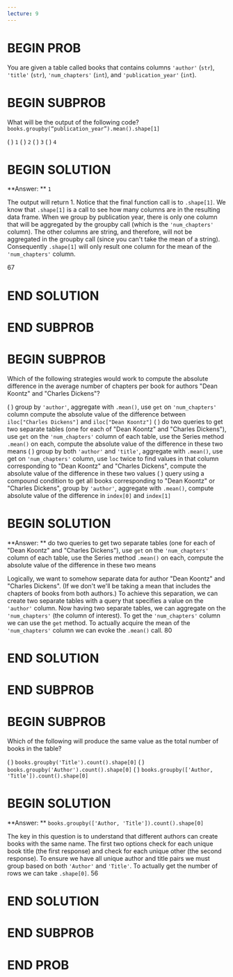 ```yaml
---
lecture: 9
---
```


# BEGIN PROB

You are given a table called books that contains columns `'author'` (`str`), `'title'` (`str`), `'num_chapters'` (`int`), and `'publication_year'` (`int`).
# BEGIN SUBPROB

What will be the output of the following code?
`books.groupby(“publication_year”).mean().shape[1]`

( ) `1`
( ) `2`
( ) `3`
( ) `4`

# BEGIN SOLUTION

**Answer: ** `1`

The output will return 1. Notice that the final function call is to `.shape[1]`. We know
that `.shape[1]` is a call to see how many columns are in the resulting data frame. When we 
group by publication year, there is only one column that will be aggregated by the groupby call (which
is the `'num_chapters'` column). The other columns are string, and therefore, will not be aggregated in the groupby
call (since you can't take the mean of a string). Consequently `.shape[1]` will only result one column for the mean of the `'num_chapters'` 
column. 

<average>67</average>
# END SOLUTION

# END SUBPROB

# BEGIN SUBPROB

Which of the following strategies would work to compute the absolute difference in the average number of chapters per book for authors "Dean Koontz" and "Charles Dickens"?

( ) group by `'author'`, aggregate with `.mean()`, use `get` on `'num_chapters'` column compute the absolute value of the difference between `iloc["Charles Dickens"]` and `iloc["Dean Koontz"]`
( ) do two queries to get two separate tables (one for each of "Dean Koontz" and "Charles Dickens"), use `get` on the `'num_chapters'` column of each table, use the Series method `.mean()` on each, compute the absolute value of the difference in these two means
( ) group by both `'author'` and `'title'`, aggregate with `.mean()`, use get on `'num_chapters'` column, use `loc` twice to find values in that column corresponding to "Dean Koontz" and "Charles Dickens", compute the absolute value of the difference in these two values
( ) query using a compound condition to get all books corresponding to "Dean Koontz" or "Charles Dickens", group by `'author'`, aggregate with `.mean()`, compute absolute value of the difference in `index[0]` and `index[1]`
# BEGIN SOLUTION

**Answer: ** do two queries to get two separate tables (one for each of "Dean Koontz" and "Charles Dickens"), use `get` on the `'num_chapters'` column of each table, use the Series method `.mean()` on each, compute the absolute value of the difference in these two means

Logically, we want to somehow separate data for author "Dean Koontz" and "Charles Dickens". (If we don't we'll be taking a mean that includes the chapters of books from both authors.) To achieve this separation, we can create two separate tables with a query that specifies a value on the `'author'` column. Now having two separate
tables, we can aggregate on the `'num_chapters'` (the column of interest). To get the `'num_chapters'` column we can use
the `get` method. To actually acquire the mean of the `'num_chapters'` column we can evoke the `.mean()` call.
<average>80</average>
# END SOLUTION

# END SUBPROB

# BEGIN SUBPROB

Which of the following will produce the same value as the total number of books in the table?

( ) `books.groupby('Title').count().shape[0]`
( ) `books.groupby('Author').count().shape[0]`
( ) `books.groupby(['Author, 'Title']).count().shape[0]`
# BEGIN SOLUTION

**Answer: ** `books.groupby(['Author, 'Title']).count().shape[0]`

The key in this question is to understand that different authors can create books with the same name. The first two options
check for each unique book title (the first response) and check for each unique other (the second response). To ensure we
have all unique author and title pairs we must group based on both `'Author'` and `'Title'`. To actually get the number of rows
we can take `.shape[0]`.
<average>56</average>
# END SOLUTION

# END SUBPROB

# END PROB
